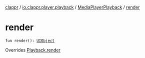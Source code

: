 [clappr](../../index.md) / [io.clappr.player.playback](../index.md) / [MediaPlayerPlayback](index.md) / [render](.)

# render

`fun render(): `[`UIObject`](../../io.clappr.player.base/-u-i-object/index.md)

Overrides [Playback.render](../../io.clappr.player.components/-playback/render.md)

